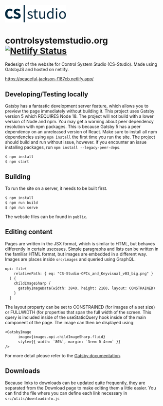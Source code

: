 <img src="/src/images/CSS_logo_2019_darkblue_no border_v08.svg" width="200px">

# controlsystemstudio.org [![Netlify Status](https://api.netlify.com/api/v1/badges/92876b0c-4565-41e5-ae0f-7c9a24b363d7/deploy-status)](https://app.netlify.com/sites/peaceful-jackson-f187cb/deploys)

Redesign of the website for Control System Studio (CS-Studio). Made using GatsbyJS and hosted on netlify. 

https://peaceful-jackson-f187cb.netlify.app/

## Developing/Testing locally
Gatsby has a fantastic development server feature, which allows you to preview the page immediately without building it. This project uses Gatsby version 5 which REQUIRES Node 18. The project will not build with a lower version of Node and npm. 
You may get a warning about peer dependency resolution with npm packages. This is because Gatsby 5 has a peer dependency on an unreleased version of React. Make sure to install all npm dependencies using `npm install` the first time you run the site. The project should build and run without issue, however. If you encounter an issue installing packages, run `npm install --legacy-peer-deps`.
    
    $ npm install
    $ npm start
  
## Building
To run the site on a server, it needs to be built first.

    $ npm install
    $ npm run build
    $ npm run serve
  
The website files can be found in `public`.

## Editing content
Pages are written in the JSX format, which is similar to HTML, but behaves differently in certain usecases.
Simple paragraphs and lists can be written in the familiar HTML format, but images are embedded in a different way.
Images are places inside `src/images` and queried using GraphQL.
    
    opi: file(
        relativePath: { eq: "CS-Studio-OPIs_and_Keyvisual_v03_big.png" }
      ) {
        childImageSharp {
          gatsbyImageData(width: 3840, height: 2160, layout: CONSTRAINED)
        }
      }

The layout property can be set to CONSTRAINED (for images of a set size) or FULLWIDTH (for properties that span the full width of the screen. This query is included inside of the useStaticQuery hook inside of the main component of the page.
The image can then be displayed using

    <GatsbyImage
          image={images.opi.childImageSharp.fluid}
          style={{ width: `80%`, margin: `3rem 0 4rem` }}
    />

For more detail please refer to the [Gatsby documentation](https://www.gatsbyjs.org/docs/working-with-images/).

## Downloads
Because links to downloads can be updated quite frequently, they are separated from the Download page to make editing them a little easier. You can find the file where you can define each link necessary in `src/utils/downloadinfo.js`

